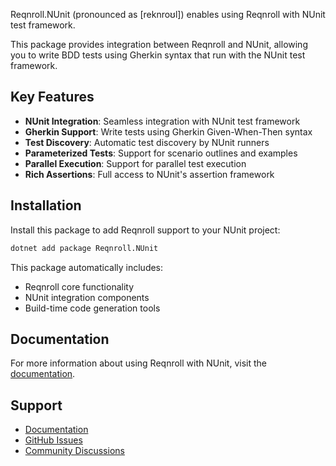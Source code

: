 ﻿Reqnroll.NUnit (pronounced as [reknroʊl]) enables using Reqnroll with NUnit test framework.

This package provides integration between Reqnroll and NUnit, allowing you to write BDD tests using Gherkin syntax that run with the NUnit test framework.

## Key Features

- **NUnit Integration**: Seamless integration with NUnit test framework
- **Gherkin Support**: Write tests using Gherkin Given-When-Then syntax
- **Test Discovery**: Automatic test discovery by NUnit runners
- **Parameterized Tests**: Support for scenario outlines and examples
- **Parallel Execution**: Support for parallel test execution
- **Rich Assertions**: Full access to NUnit's assertion framework

## Installation

Install this package to add Reqnroll support to your NUnit project:

```bash
dotnet add package Reqnroll.NUnit
```

This package automatically includes:
- Reqnroll core functionality
- NUnit integration components
- Build-time code generation tools

## Documentation

For more information about using Reqnroll with NUnit, visit the [documentation](https://docs.reqnroll.net/).

## Support

- [Documentation](https://docs.reqnroll.net/)
- [GitHub Issues](https://github.com/reqnroll/Reqnroll/issues)
- [Community Discussions](https://github.com/reqnroll/Reqnroll/discussions)